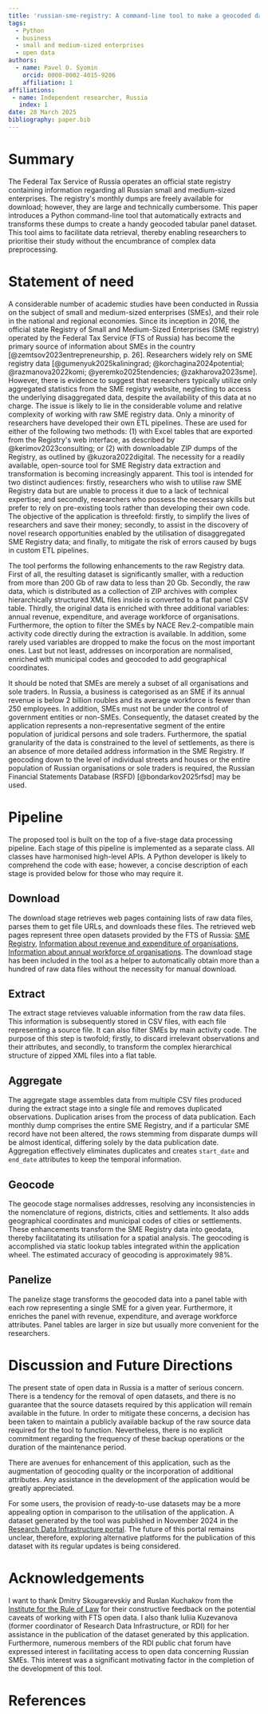 ```yaml
---
title: 'russian-sme-registry: A command-line tool to make a geocoded dataset of Russian small and medium-sized enterprises from tax service open data'
tags:
  - Python
  - business
  - small and medium-sized enterprises
  - open data
authors:
  - name: Pavel O. Syomin
    orcid: 0000-0002-4015-9206
    affiliation: 1
affiliations:
 - name: Independent researcher, Russia
   index: 1
date: 28 March 2025
bibliography: paper.bib
---
```


# Summary

The Federal Tax Service of Russia operates an official state registry containing information regarding all Russian small and medium-sized enterprises. The registry's monthly dumps are freely available for download; however, they are large and technically cumbersome. This paper introduces a Python command-line tool that automatically extracts and transforms these dumps to create a handy geocoded tabular panel dataset. This tool aims to facilitate data retrieval, thereby enabling researchers to prioritise their study without the encumbrance of complex data preprocessing.

# Statement of need

A considerable number of academic studies have been conducted in Russia on the subject of small and medium-sized enterprises (SMEs), and their role in the national and regional economies. Since its inception in 2016, the official state Registry of Small and Medium-Sized Enterprises (SME registry) operated by the Federal Tax Service (FTS of Russia) has become the primary source of information about SMEs in the country [@zemtsov2023entrepreneurship, p. 26]. Researchers widely rely on SME registry data [@gumenyuk2025kaliningrad; @korchagina2024potential; @razmanova2022komi; @yeremko2025tendencies; @zakharova2023sme]. However, there is evidence to suggest that researchers typically utilize only aggregated statistics from the SME registry website, neglecting to access the underlying disaggregated data, despite the availability of this data at no charge. The issue is likely to lie in the considerable volume and relative complexity of working with raw SME registry data. Only a minority of researchers have developed their own ETL pipelines. These are used for either of the following two methods: (1) with Excel tables that are exported from the Registry's web interface, as described by @kerimov2023consulting; or (2) with downloadable ZIP dumps of the Registry, as outlined by @kuzora2022digital. The necessity for a readily available, open-source tool for SME Registry data extraction and transformation is becoming increasingly apparent. This tool is intended for two distinct audiences: firstly, researchers who wish to utilise raw SME Registry data but are unable to process it due to a lack of technical expertise; and secondly, researchers who possess the necessary skills but prefer to rely on pre-existing tools rather than developing their own code. The objective of the application is threefold: firstly, to simplify the lives of researchers and save their money; secondly, to assist in the discovery of novel research opportunities enabled by the utilisation of disaggregated SME Registry data; and finally, to mitigate the risk of errors caused by bugs in custom ETL pipelines.

The tool performs the following enhancements to the raw Registry data. First of all, the resulting dataset is significantly smaller, with a reduction from  more than 200 Gb of raw data to less than 20 Gb. Secondly, the raw data, which is distributed as a collection of ZIP archives with complex hierarchically structured XML files inside is converted to a flat panel CSV table. Thirdly, the original data is enriched with three additional variables: annual revenue, expenditure, and average workforce of organisations. Furthermore, the option to filter the SMEs by NACE Rev.2-compatible main activity code directly during the extraction is available. In addition, some rarely used variables are dropped to make the focus on the most important ones. Last but not least, addresses on incorporation are normalised, enriched with municipal codes and geocoded to add geographical coordinates.

It should be noted that SMEs are merely a subset of all organisations and sole traders. In Russia, a business is categorised as an SME if its annual revenue is below 2 billion roubles and its average workforce is fewer than 250 employees. In addition, SMEs must not be under the control of government entities or non-SMEs. Consequently, the dataset created by the application represents a non-representative segment of the entire population of juridical persons and sole traders. Furthermore, the spatial granularity of the data is constrained to the level of settlements, as there is an absence of more detailed address information in the SME Registry. If geocoding down to the level of individual streets and houses or the entire population of Russian organisations or sole traders is required, the Russian Financial Statements Database (RSFD) [@bondarkov2025rfsd] may be used.

# Pipeline

The proposed tool is built on the top of a five-stage data processing pipeline. Each stage of this pipeline is implemented as a separate class. All classes have harmonised high-level APIs. A Python developer is likely to comprehend the code with ease; however, a concise description of each stage is provided below for those who may require it.

## Download

The download stage retrieves web pages containing lists of raw data files, parses them to get file URLs, and downloads these files. The retrieved web pages represent three open datasets provided by the FTS of Russia: [SME Registry](https://www.nalog.gov.ru/opendata/7707329152-rsmp/), [Information about revenue and expenditure of organisations](https://www.nalog.gov.ru/opendata/7707329152-revexp/), [Information about annual workforce of organisations](https://www.nalog.gov.ru/opendata/7707329152-sshr2019/). The download stage has been included in the tool as a helper to automatically obtain more than a hundred of raw data files without the necessity for manual download.

## Extract

The extract stage retvieves valuable information from the raw data files. This information is subsequently stored in CSV files, with each file representing a source file. It can also filter SMEs by main activity code. The purpose of this step is twofold; firstly, to discard irrelevant observations and their attributes, and secondly, to transform the complex hierarchical structure of zipped XML files into a flat table.

## Aggregate

The aggregate stage assembles data from multiple CSV files produced during the extract stage into a single file and removes duplicated observations. Duplication arises from the process of data publication. Each monthly dump comprises the entire SME Registry, and if a particular SME record have not been altered, the rows stemming from disparate dumps will be almost identical, differing solely by the data publication date. Aggregation effectively eliminates duplicates and creates `start_date` and `end_date` attributes to keep the temporal information.

## Geocode

The geocode stage normalises addresses, resolving any inconsistencies in the nomenclature of regions, districts, cities and settlements. It also adds geographical coordinates and municipal codes of cities or settlements. These enhancements transform the SME Registry data into geodata, thereby facilitatating its utilisation for a spatial analysis. The geocoding is accomplished via static lookup tables integrated within the application wheel. The estimated accuracy of geocoding is approximately 98%.

## Panelize

The panelize stage transforms the geocoded data into a panel table with each row representing a single SME for a given year. Furthermore, it enriches the panel with revenue, expenditure, and average workforce attributes. Panel tables are larger in size but usually more convenient for the researchers.

# Discussion and Future Directions

The present state of open data in Russia is a matter of serious concern. There is a tendency for the removal of open datasets, and there is no guarantee that the source datasets required by this application will remain available in the future. In order to mitigate these concerns, a decision has been taken to maintain a publicly available backup of the raw source data required for the tool to function. Nevertheless, there is no explicit commitment regarding the frequency of these backup operations or the duration of the maintenance period.

There are avenues for enhancement of this application, such as the augmentation of geocoding quality or the incorporation of additional attributes. Any assistance in the development of the application would be greatly appreciated.

For some users, the provision of ready-to-use datasets may be a more appealing option in comparison to the utilisation of the application. A dataset generated by the tool was published in November 2024 in the [Research Data Infrastructure portal](https://data.rcsi.science/data-catalog/datasets/205/). The future of this portal remains unclear, therefore, exploring alternative platforms for the publication of this dataset with its regular updates is being considered.

# Acknowledgements

I want to thank Dmitry Skougarevskiy and Ruslan Kuchakov from the [Institute for the Rule of Law](https://enforce.spb.ru) for their constructive feedback on the potential caveats of working with FTS open data. I also thank Iuliia Kuzevanova (former coordinator of Research Data Infrastructure, or RDI) for her assistance in the publication of the dataset generated by this application. Furthermore, numerous members of the RDI public chat forum have expressed interest in facilitating access to open data concerning Russian SMEs. This interest was a significant motivating factor in the completion of the development of this tool.

# References
